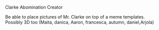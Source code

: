 Clarke Abomination Creator

Be able to place pictures of Mr. Clarke on top of a meme templates. Possibly 3D too
(Maita, danica, Aaron, francesca, autumn, daniel,Arjola)
